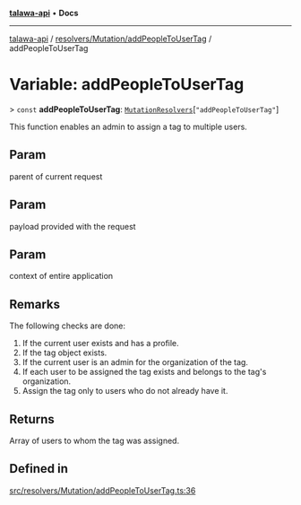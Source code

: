 [**talawa-api**](../../../../README.md) • **Docs**

***

[talawa-api](../../../../modules.md) / [resolvers/Mutation/addPeopleToUserTag](../README.md) / addPeopleToUserTag

# Variable: addPeopleToUserTag

\> `const` **addPeopleToUserTag**: [`MutationResolvers`](../../../../types/generatedGraphQLTypes/type-aliases/MutationResolvers.md)\[`"addPeopleToUserTag"`\]

This function enables an admin to assign a tag to multiple users.

## Param

parent of current request

## Param

payload provided with the request

## Param

context of entire application

## Remarks

The following checks are done:
1. If the current user exists and has a profile.
2. If the tag object exists.
3. If the current user is an admin for the organization of the tag.
4. If each user to be assigned the tag exists and belongs to the tag's organization.
5. Assign the tag only to users who do not already have it.

## Returns

Array of users to whom the tag was assigned.

## Defined in

[src/resolvers/Mutation/addPeopleToUserTag.ts:36](https://github.com/PalisadoesFoundation/talawa-api/blob/bba5d82264abb62b9e358a3d3fe1af18a8a8f6e4/src/resolvers/Mutation/addPeopleToUserTag.ts#L36)
